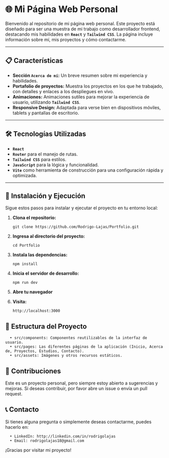 # 🌐 Mi Página Web Personal

Bienvenido al repositorio de mi página web personal. Este proyecto está diseñado para ser una muestra de mi trabajo como desarrollador frontend, destacando mis habilidades en **`React`** y **`Tailwind CSS`**. La página incluye información sobre mí, mis proyectos y cómo contactarme.

---

## 📋 Características

- **Sección `Acerca de mí`:** Un breve resumen sobre mi experiencia y habilidades.
- **Portafolio de proyectos:** Muestra los proyectos en los que he trabajado, con detalles y enlaces a los despliegues en vivo.
- **Animaciones:** Animaciones sutiles para mejorar la experiencia de usuario, utilizando **`Tailwind CSS`**.
- **Responsive Design:** Adaptada para verse bien en dispositivos móviles, tablets y pantallas de escritorio.

---

## 🛠️ Tecnologías Utilizadas

- **`React`**
- **`Router`** para el manejo de rutas.
- **`Tailwind CSS`** para estilos.
- **`JavaScript`** para la lógica y funcionalidad.
- **`Vite`** como herramienta de construcción para una configuración rápida y optimizada.

---

## 🚀 Instalación y Ejecución

Sigue estos pasos para instalar y ejecutar el proyecto en tu entorno local:

1. **Clona el repositorio:**
   ```
   git clone https://github.com/Rodrigo-Lajas/Portfolio.git
   ```

2. **Ingresa al directorio del proyecto:**
   
   ```
   cd Portfolio
   ```
3. **Instala las dependencias:**

   ```
   npm install
   ```

4. **Inicia el servidor de desarrollo:**

   ```
   npm run dev
   ```

5. **Abre tu navegador**

6. **Visita:**	
   ```
   http://localhost:3000
   ```


## 📂 Estructura del Proyecto

      •	src/components: Componentes reutilizables de la interfaz de usuario.
      •	src/pages: Las diferentes páginas de la aplicación (Inicio, Acerca de, Proyectos, Estudios, Contacto).
      •	src/assets: Imágenes y otros recursos estáticos.

## 📝 Contribuciones

Este es un proyecto personal, pero siempre estoy abierto a sugerencias y mejoras. Si deseas contribuir, por favor abre un issue o envía un pull request.

## 📞 Contacto

Si tienes alguna pregunta o simplemente deseas contactarme, puedes hacerlo en:

      •	LinkedIn: http://linkedin.com/in/rodrigolajas
      •	Email: rodrigolajas18@gmail.com

¡Gracias por visitar mi proyecto!
